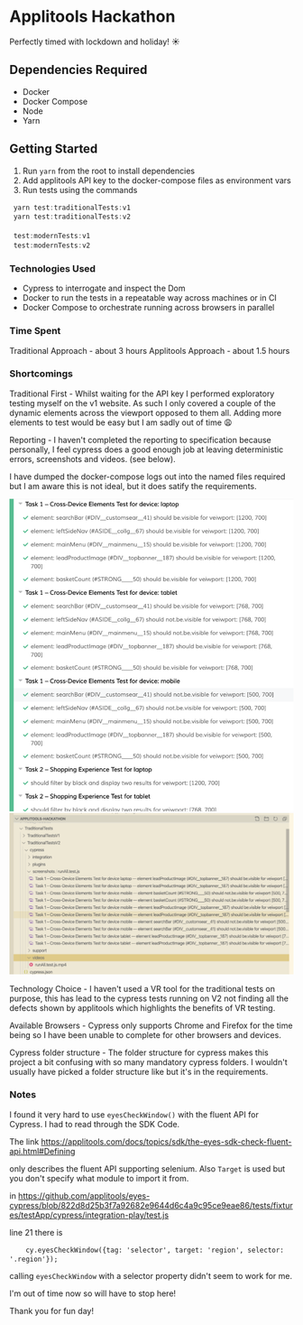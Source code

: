 # Applitools Hackathon

Perfectly timed with lockdown and holiday! ☀️

## Dependencies Required

- Docker
- Docker Compose
- Node
- Yarn

## Getting Started

1. Run `yarn` from the root to install dependencies
2. Add applitools API key to the docker-compose files as environment vars
2. Run tests using the commands

``` javascript
 yarn test:traditionalTests:v1
 yarn test:traditionalTests:v2

 test:modernTests:v1
 test:modernTests:v2
```

### Technologies Used

- Cypress to interrogate and inspect the Dom
- Docker to run the tests in a repeatable way across machines or in CI
- Docker Compose to orchestrate running across browsers in parallel

### Time Spent

Traditional Approach - about 3 hours
Applitools Approach - about 1.5 hours

### Shortcomings

Traditional First - 
Whilst waiting for the API key I performed exploratory testing myself on the v1 website. As such I only covered a couple of the dynamic elements across the viewport opposed to them all. Adding more elements to test would be easy but I am sadly out of time 😩

Reporting -
I haven't completed the reporting to specification because personally, I feel cypress does a good enough job at leaving deterministic errors, screenshots and videos. (see below).

I have dumped the docker-compose logs out into the named files required but I am aware this is not ideal, but it does satify the requirements. 

![](./testNames.png)
![](./sceenshotFileNames.png)

Technology Choice -
I haven't used a VR tool for the traditional tests on purpose, this has lead to the cypress tests running on V2 not finding all the defects shown by applitools which highlights the benefits of VR testing.

Available Browsers -
Cypress only supports Chrome and Firefox for the time being so I have been unable to complete for other browsers and devices.


Cypress folder structure - The folder structure for cypress makes this project a bit confusing with so many mandatory cypress folders. I wouldn't usually have picked a folder structure like but it's in the requirements.


### Notes
I found it very hard to use `eyesCheckWindow()` with the fluent API for Cypress. I had to read through the SDK Code.

The link 
https://applitools.com/docs/topics/sdk/the-eyes-sdk-check-fluent-api.html#Defining

only describes the fluent API supporting selenium. Also `Target` is used but you don't specify what module to import it from.

in
https://github.com/applitools/eyes-cypress/blob/822d8d25b3f7a92682e9644d6c4a9c95ce9eae86/tests/fixtures/testApp/cypress/integration-play/test.js

line 21 there is 

```
    cy.eyesCheckWindow({tag: 'selector', target: 'region', selector: '.region'});

```
calling `eyesCheckWindow` with a selector property didn't seem to work for me.

I'm out of time now so will have to stop here!

Thank you for fun day!
